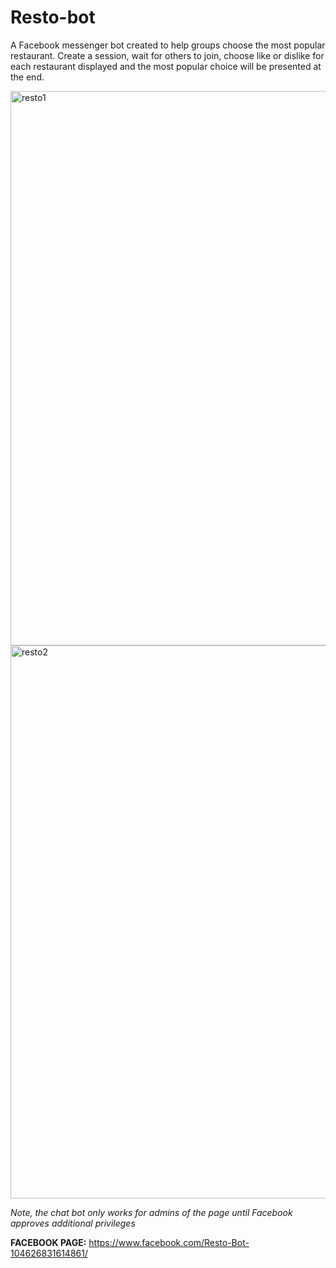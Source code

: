 # Resto-bot 

A Facebook messenger bot created to help groups choose the most popular restaurant. Create a session, wait for others to join, choose like or dislike for each restaurant displayed and the most popular choice will be presented at the end.

<img width="887" alt="resto1" src="https://user-images.githubusercontent.com/47509883/108778998-3e5d8e80-7534-11eb-93e8-4cd819573605.png">

<img width="885" alt="resto2" src="https://user-images.githubusercontent.com/47509883/108779019-46b5c980-7534-11eb-8591-5ff8e41a9cce.png">

_Note, the chat bot only works for admins of the page until Facebook approves additional privileges_

**FACEBOOK PAGE:** https://www.facebook.com/Resto-Bot-104626831614861/
